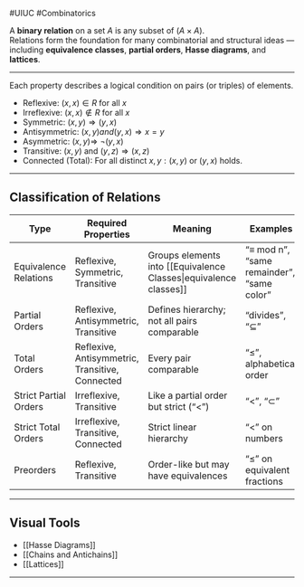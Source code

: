 #UIUC #Combinatorics 


A **binary relation** on a set $A$ is any subset of $(A \times A)$.  
Relations form the foundation for many combinatorial and structural ideas — including **equivalence classes**, **partial orders**, **Hasse diagrams**, and **lattices**.

---

Each property describes a logical condition on pairs (or triples) of elements.

  - Reflexive: $(x, x) ∈ R$ for all $x$
  - Irreflexive: $(x, x) ∉ R$ for all $x$
  - Symmetric: $(x, y) ⇒ (y, x)$
  - Antisymmetric: $(x, y) and (y, x) ⇒ x = y$
  - Asymmetric: $(x, y) ⇒$ $\neg (y, x)$
  - Transitive: $(x, y)$ and $(y, z) ⇒ (x, z)$
  - Connected (Total): For all distinct $x, y: (x, y)$ or $(y, x)$ holds.

---

##  Classification of Relations

| Type                  | Required Properties                             | Meaning                                                           | Examples                                  |
| --------------------- | ----------------------------------------------- | ----------------------------------------------------------------- | ----------------------------------------- |
| Equivalence Relations | Reflexive, Symmetric, Transitive                | Groups elements into [[Equivalence Classes\|equivalence classes]] | “≡ mod n”, “same remainder”, “same color” |
| Partial Orders        | Reflexive, Antisymmetric, Transitive            | Defines hierarchy; not all pairs comparable                       | “divides”, “⊆”                            |
| Total Orders          | Reflexive, Antisymmetric, Transitive, Connected | Every pair comparable                                             | “≤”, alphabetical order                   |
| Strict Partial Orders | Irreflexive, Transitive                         | Like a partial order but strict (“<”)                             | “<”, “⊂”                                  |
| Strict Total Orders   | Irreflexive, Transitive, Connected              | Strict linear hierarchy                                           | “<” on numbers                            |
| Preorders             | Reflexive, Transitive                           | Order-like but may have equivalences                              | “≤” on equivalent fractions               |

---

## Visual Tools

- [[Hasse Diagrams]]
- [[Chains and Antichains]]
- [[Lattices]]

---


